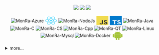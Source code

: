 <!--Hello
<h2><img src="https://emojis.slackmojis.com/emojis/images/1531849430/4246/blob-sunglasses.gif?1531849430" width="30"/> Hi 👋 , I'm MonRá! <img src="https://media.giphy.com/media/12oufCB0MyZ1Go/giphy.gif" width="50"></h2>
-->

<div>
  </p>
  <div align="center">
   <a href="https://www.facebook.com/ramon.chaib" target="_blank"><img src="https://img.shields.io/badge/-Facebook-%230077B5?style=for-the-badge&logo=facebook&logoColor=white" target="_blank"></a> 
  <a href="https://www.instagram.com/monrapps/" target="_blank"><img src="https://img.shields.io/badge/-Instagram-%23E4405F?style=for-the-badge&logo=instagram&logoColor=white" target="_blank"></a>
  <a href="https://www.linkedin.com/in/ramon-chaib-27007635/" target="_blank"><img src="https://img.shields.io/badge/-LinkedIn-%230077B5?style=for-the-badge&logo=linkedin&logoColor=white" target="_blank"></a>   
</div>
  
 <div style="display: inline_block" align="center"><br>
  <img align="center" alt="MonRa-Azure" height="30" width="40" src="https://cdn.jsdelivr.net/gh/devicons/devicon/icons/azure/azure-original.svg">
  <img align="center" alt="MonRa-React" height="30" width="40" src="https://raw.githubusercontent.com/devicons/devicon/master/icons/react/react-original.svg">
  <img align="center" alt="MonRa-NodeJs" height="30" width="40" src="https://cdn.jsdelivr.net/gh/devicons/devicon/icons/nodejs/nodejs-original.svg">
  <img align="center" alt="MonRa-Js" height="30" width="40" src="https://raw.githubusercontent.com/devicons/devicon/master/icons/javascript/javascript-original.svg">     <img align="center" alt="MonRa-Ts" height="30" width="40" src="https://raw.githubusercontent.com/devicons/devicon/master/icons/typescript/typescript-original.svg">
  <img align="center" alt="MonRa-Java" height="30" width="40" src="https://cdn.jsdelivr.net/gh/devicons/devicon/icons/java/java-original.svg">
  <img align="center" alt="MonRa-C" height="30" width="40" src="https://cdn.jsdelivr.net/gh/devicons/devicon/icons/c/c-original.svg">
  <img align="center" alt="MonRa-CS" height="30" width="40" src="https://cdn.jsdelivr.net/gh/devicons/devicon/icons/csharp/csharp-original.svg">
  <img align="center" alt="MonRa-Cpp" height="30" width="40" src="https://cdn.jsdelivr.net/gh/devicons/devicon/icons/cplusplus/cplusplus-original.svg">
  <img align="center" alt="MonRa-QT" height="30" width="40" src="https://cdn.jsdelivr.net/gh/devicons/devicon/icons/qt/qt-original.svg">
  <img align="center" alt="MonRa-Linux" height="30" width="40" src="https://cdn.jsdelivr.net/gh/devicons/devicon/icons/linux/linux-original.svg">
  <img align="center" alt="MonRa-Mysql" height="30" width="40" src="https://cdn.jsdelivr.net/gh/devicons/devicon/icons/mysql/mysql-original.svg">
  <img align="center" alt="MonRa-Docker" height="30" width="40" src="https://cdn.jsdelivr.net/gh/devicons/devicon/icons/docker/docker-original.svg">  
  <img align="center" alt="MonRa-Android" height="30" width="40" src="https://github.com/devicons/devicon/blob/master/icons/android/android-original.svg">
  
</div>
</a>

</br>
<!--
[![github activity graph](https://activity-graph.herokuapp.com/graph?username=monrapps&theme=chartreuse-dark)](https://github.com/monrapps/)
-->
<div>
<details>
      <summary>more...</summary>
      
<!--
### <img src="https://media.giphy.com/media/VgCDAzcKvsR6OM0uWg/giphy.gif" width="50"> A little more about me...  

```javascript
const monra = {
    pronouns: "He" | "Him",
    code: ["any"],
    askMeAbout: ["any"],
    technologies: {
        backEnd: {
            js: ["any"],
        },
        mobileApp: {
            native: ["Android Development"]
        },
        devOps: ["AWS", "Docker🐳", "Route53", "Nginx"],
        databases: ["mongo", "MySql", "sqlite"],
        misc: ["Firebase", "Socket.IO", "selenium", "open-cv", "php", "SuiteApp"]
    },
    architecture: ["Serverless Architecture", "Progressive web applications", "Single page applications"],
    currentFocus: "Building Robots to ease opertations",
    funFact: "There are two ways to write error-free programs; only the third one works"
};
```
-->

---
<!--START_SECTION:waka-->
![Code Time](http://img.shields.io/badge/Code%20Time-491%20hrs%2059%20mins-blue)

![Profile Views](http://img.shields.io/badge/Profile%20Views-1-blue)

![Lines of code](https://img.shields.io/badge/From%20Hello%20World%20I%27ve%20Written-3.0%20million%20lines%20of%20code-blue)

**🐱 My GitHub Data** 

> 📦 34.2 kB Used in GitHub's Storage 
 > 
> 🏆 717 Contributions in the Year 2024
 > 
> 🚫 Not Opted to Hire
 > 
> 📜 24 Public Repositories 
 > 
> 🔑 17 Private Repositories 
 > 
**I'm an Early 🐤** 

```text
🌞 Morning                7172 commits        █████████░░░░░░░░░░░░░░░░   34.87 % 
🌆 Daytime                9365 commits        ███████████░░░░░░░░░░░░░░   45.54 % 
🌃 Evening                3325 commits        ████░░░░░░░░░░░░░░░░░░░░░   16.17 % 
🌙 Night                  704 commits         █░░░░░░░░░░░░░░░░░░░░░░░░   03.42 % 
```
📅 **I'm Most Productive on Thursday** 

```text
Monday                   3829 commits        █████░░░░░░░░░░░░░░░░░░░░   18.62 % 
Tuesday                  3816 commits        █████░░░░░░░░░░░░░░░░░░░░   18.55 % 
Wednesday                3956 commits        █████░░░░░░░░░░░░░░░░░░░░   19.24 % 
Thursday                 4290 commits        █████░░░░░░░░░░░░░░░░░░░░   20.86 % 
Friday                   2740 commits        ███░░░░░░░░░░░░░░░░░░░░░░   13.32 % 
Saturday                 1157 commits        █░░░░░░░░░░░░░░░░░░░░░░░░   05.63 % 
Sunday                   778 commits         █░░░░░░░░░░░░░░░░░░░░░░░░   03.78 % 
```


📊 **This Week I Spent My Time On** 

```text
🕑︎ Time Zone: America/Sao_Paulo

💬 Programming Languages: 
TypeScript               16 hrs              ████████████████████░░░░░   80.83 % 
Markdown                 1 hr 39 mins        ██░░░░░░░░░░░░░░░░░░░░░░░   08.41 % 
YAML                     41 mins             █░░░░░░░░░░░░░░░░░░░░░░░░   03.53 % 
Nginx                    29 mins             █░░░░░░░░░░░░░░░░░░░░░░░░   02.47 % 
Other                    28 mins             █░░░░░░░░░░░░░░░░░░░░░░░░   02.44 % 

🔥 Editors: 
VS Code                  19 hrs 48 mins      █████████████████████████   100.00 % 

🐱‍💻 Projects: 
wlm-backend              16 hrs 36 mins      █████████████████████░░░░   83.90 % 
Markdown                 1 hr 39 mins        ██░░░░░░░░░░░░░░░░░░░░░░░   08.41 % 
wlm-infra                1 hr 28 mins        ██░░░░░░░░░░░░░░░░░░░░░░░   07.41 % 
wlm-frontend             3 mins              ░░░░░░░░░░░░░░░░░░░░░░░░░   00.28 % 

💻 Operating System: 
Linux                    18 hrs 8 mins       ███████████████████████░░   91.59 % 
Windows                  1 hr 39 mins        ██░░░░░░░░░░░░░░░░░░░░░░░   08.41 % 
```

**I Mostly Code in C++** 

```text
C++                      8 repos             ████░░░░░░░░░░░░░░░░░░░░░   16.33 % 
C                        8 repos             ████░░░░░░░░░░░░░░░░░░░░░   16.33 % 
TypeScript               4 repos             ██░░░░░░░░░░░░░░░░░░░░░░░   08.16 % 
HTML                     3 repos             ██░░░░░░░░░░░░░░░░░░░░░░░   06.12 % 
MQL5                     2 repos             █░░░░░░░░░░░░░░░░░░░░░░░░   04.08 % 
```



**Timeline**

![Lines of Code chart](https://raw.githubusercontent.com/monrapps/monrapps/master/assets/bar_graph.png)


 Last Updated on 08/03/2024 01:05:19 UTC
<!--END_SECTION:waka-->
